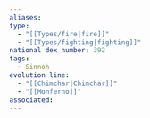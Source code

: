 ```yaml
---
aliases: 
type:
  - "[[Types/fire|fire]]"
  - "[[Types/fighting|fighting]]"
national dex number: 392
tags:
  - Sinnoh
evolution line:
  - "[[Chimchar|Chimchar]]"
  - "[[Monferno]]"
associated: 
---
```

